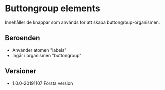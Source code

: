 # Buttongroup elements

Innehåller de knappar som används för att skapa buttongroup-organismen. 

## Beroenden

* Använder atomen "labels"
* Ingår i organismen "buttongroup"

## Versioner

* 1.0.0-20191107 Första version

